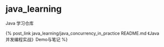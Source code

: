 # java_learning
Java 学习仓库 

{% post_link java_learning/java_concurrency_in_practice README.md 《Java并发编程实战》Demo与笔记 %} 
